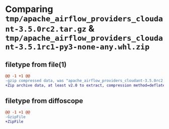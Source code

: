 # Comparing `tmp/apache_airflow_providers_cloudant-3.5.0rc2.tar.gz` & `tmp/apache_airflow_providers_cloudant-3.5.1rc1-py3-none-any.whl.zip`

## filetype from file(1)

```diff
@@ -1 +1 @@
-gzip compressed data, was "apache_airflow_providers_cloudant-3.5.0rc2.tar", last modified: Tue Apr 30 11:19:44 2024, max compression
+Zip archive data, at least v2.0 to extract, compression method=deflate
```

## filetype from diffoscope

```diff
@@ -1 +1 @@
-GzipFile
+ZipFile
```

